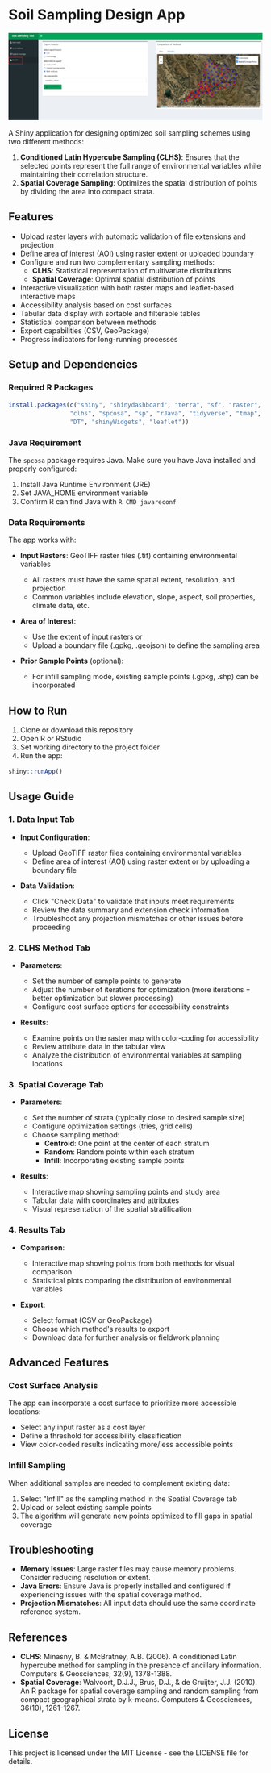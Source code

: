 # Soil Sampling Design App

![](img/fig_download.png)

A Shiny application for designing optimized soil sampling schemes using two different methods:

1. **Conditioned Latin Hypercube Sampling (CLHS)**: Ensures that the selected points represent the full range of environmental variables while maintaining their correlation structure.
2. **Spatial Coverage Sampling**: Optimizes the spatial distribution of points by dividing the area into compact strata.

## Features

- Upload raster layers with automatic validation of file extensions and projection
- Define area of interest (AOI) using raster extent or uploaded boundary
- Configure and run two complementary sampling methods:
  - **CLHS**: Statistical representation of multivariate distributions
  - **Spatial Coverage**: Optimal spatial distribution of points
- Interactive visualization with both raster maps and leaflet-based interactive maps
- Accessibility analysis based on cost surfaces
- Tabular data display with sortable and filterable tables
- Statistical comparison between methods
- Export capabilities (CSV, GeoPackage)
- Progress indicators for long-running processes

## Setup and Dependencies

### Required R Packages

```R
install.packages(c("shiny", "shinydashboard", "terra", "sf", "raster", 
                 "clhs", "spcosa", "sp", "rJava", "tidyverse", "tmap", 
                 "DT", "shinyWidgets", "leaflet"))
```

### Java Requirement

The `spcosa` package requires Java. Make sure you have Java installed and properly configured:

1. Install Java Runtime Environment (JRE)
2. Set JAVA_HOME environment variable
3. Confirm R can find Java with `R CMD javareconf`

### Data Requirements

The app works with:

- **Input Rasters**: GeoTIFF raster files (.tif) containing environmental variables

  - All rasters must have the same spatial extent, resolution, and projection
  - Common variables include elevation, slope, aspect, soil properties, climate data, etc.
- **Area of Interest**:

  - Use the extent of input rasters or
  - Upload a boundary file (.gpkg, .geojson) to define the sampling area
- **Prior Sample Points** (optional):

  - For infill sampling mode, existing sample points (.gpkg, .shp) can be incorporated

## How to Run

1. Clone or download this repository
2. Open R or RStudio
3. Set working directory to the project folder
4. Run the app:

```R
shiny::runApp()
```

## Usage Guide

### 1. Data Input Tab

- **Input Configuration**:

  - Upload GeoTIFF raster files containing environmental variables
  - Define area of interest (AOI) using raster extent or by uploading a boundary file
- **Data Validation**:

  - Click "Check Data" to validate that inputs meet requirements
  - Review the data summary and extension check information
  - Troubleshoot any projection mismatches or other issues before proceeding

### 2. CLHS Method Tab

- **Parameters**:

  - Set the number of sample points to generate
  - Adjust the number of iterations for optimization (more iterations = better optimization but slower processing)
  - Configure cost surface options for accessibility constraints
- **Results**:

  - Examine points on the raster map with color-coding for accessibility
  - Review attribute data in the tabular view
  - Analyze the distribution of environmental variables at sampling locations

### 3. Spatial Coverage Tab

- **Parameters**:

  - Set the number of strata (typically close to desired sample size)
  - Configure optimization settings (tries, grid cells)
  - Choose sampling method:
    - **Centroid**: One point at the center of each stratum
    - **Random**: Random points within each stratum
    - **Infill**: Incorporating existing sample points
- **Results**:

  - Interactive map showing sampling points and study area
  - Tabular data with coordinates and attributes
  - Visual representation of the spatial stratification

### 4. Results Tab

- **Comparison**:

  - Interactive map showing points from both methods for visual comparison
  - Statistical plots comparing the distribution of environmental variables
- **Export**:

  - Select format (CSV or GeoPackage)
  - Choose which method's results to export
  - Download data for further analysis or fieldwork planning

## Advanced Features

### Cost Surface Analysis

The app can incorporate a cost surface to prioritize more accessible locations:

- Select any input raster as a cost layer
- Define a threshold for accessibility classification
- View color-coded results indicating more/less accessible points

### Infill Sampling

When additional samples are needed to complement existing data:

1. Select "Infill" as the sampling method in the Spatial Coverage tab
2. Upload or select existing sample points
3. The algorithm will generate new points optimized to fill gaps in spatial coverage

## Troubleshooting

- **Memory Issues**: Large raster files may cause memory problems. Consider reducing resolution or extent.
- **Java Errors**: Ensure Java is properly installed and configured if experiencing issues with the spatial coverage method.
- **Projection Mismatches**: All input data should use the same coordinate reference system.

## References

- **CLHS**: Minasny, B. & McBratney, A.B. (2006). A conditioned Latin hypercube method for sampling in the presence of ancillary information. Computers & Geosciences, 32(9), 1378-1388.
- **Spatial Coverage**: Walvoort, D.J.J., Brus, D.J., & de Gruijter, J.J. (2010). An R package for spatial coverage sampling and random sampling from compact geographical strata by k-means. Computers & Geosciences, 36(10), 1261-1267.

## License

This project is licensed under the MIT License - see the LICENSE file for details.
